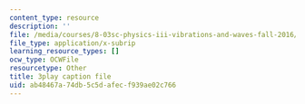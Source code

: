 ```yaml
---
content_type: resource
description: ''
file: /media/courses/8-03sc-physics-iii-vibrations-and-waves-fall-2016/ab48467a74db5c5dafecf939ae02c766_Ahv7Akj2xs4.vtt
file_type: application/x-subrip
learning_resource_types: []
ocw_type: OCWFile
resourcetype: Other
title: 3play caption file
uid: ab48467a-74db-5c5d-afec-f939ae02c766
---
```

